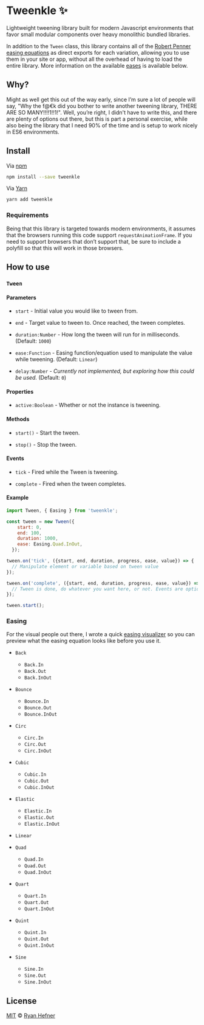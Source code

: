 # Tweenkle ✨

Lightweight tweening library built for modern Javascript environments that favor
small modular components over heavy monolithic bundled libraries.

In addition to the `Tween` class, this library contains
all of the [Robert Penner easing equations](http://robertpenner.com/easing/) as
direct exports for each variation, allowing you to use them in your site or app,
without all the overhead of having to load the entire library. More information
on the available [eases](#eases) is available below.

## Why?

Might as well get this out of the way early, since I’m sure a lot of people will
say, "Why the f@€k did you bother to write another tweening library, THERE ARE
SO MANY!!!!1!!1!". Well, you’re right, I didn't have to write this, and there are
plenty of options out there, but this is part a personal exercise, while also
being the library that I need 90% of the time and is setup to work nicely in ES6
environments.

## Install

Via [npm](https://npmjs.com/package/tweenkle)

```sh
npm install --save tweenkle
```

Via [Yarn](https://yarn.fyi/tweenkle)

```sh
yarn add tweenkle
```

### Requirements

Being that this library is targeted towards modern environments, it assumes that
the browsers running this code support `requestAnimationFrame`. If you need to
support browsers that don’t support that, be sure to include a polyfill so that
this will work in those browsers.

## How to use

### `Tween`

#### Parameters

* `start` - Initial value you would like to tween from.

* `end` - Target value to tween to. Once reached, the tween completes.

* `duration:Number` - How long the tween will run for in milliseconds. (Default: `1000`)

* `ease:Function` - Easing function/equation used to manipulate the value while tweening. (Default: `Linear`)

* `delay:Number` - _Currently not implemented, but exploring how this could be used._ (Default: `0`)

#### Properties

* `active:Boolean` - Whether or not the instance is tweening.

#### Methods

* `start()` - Start the tween.

* `stop()` - Stop the tween.

#### Events

* `tick` - Fired while the Tween is tweening.

* `complete` - Fired when the tween completes.

#### Example

```js
import Tween, { Easing } from 'tweenkle';

const tween = new Tween({
    start: 0,
    end: 100,
    duration: 1000,
    ease: Easing.Quad.InOut,
  });

tween.on('tick', ({start, end, duration, progress, ease, value}) => {
  // Manipulate element or variable based on tween value
});

tween.on('complete', ({start, end, duration, progress, ease, value}) => {
  // Tween is done, do whatever you want here, or not. Events are optional.
});

tween.start();
```

### Easing

For the visual people out there, I wrote a quick [easing visualizer](https://codepen.io/ryanhefner/details/YxmKQG/)
so you can preview what the easing equation looks like before you use it.

* `Back`
  * `Back.In`
  * `Back.Out`
  * `Back.InOut`

* `Bounce`
  * `Bounce.In`
  * `Bounce.Out`
  * `Bounce.InOut`

* `Circ`
  * `Circ.In`
  * `Circ.Out`
  * `Circ.InOut`

* `Cubic`
  * `Cubic.In`
  * `Cubic.Out`
  * `Cubic.InOut`

* `Elastic`
  * `Elastic.In`
  * `Elastic.Out`
  * `Elastic.InOut`

* `Linear`

* `Quad`
  * `Quad.In`
  * `Quad.Out`
  * `Quad.InOut`

* `Quart`
  * `Quart.In`
  * `Quart.Out`
  * `Quart.InOut`

* `Quint`
  * `Quint.In`
  * `Quint.Out`
  * `Quint.InOut`

* `Sine`
  * `Sine.In`
  * `Sine.Out`
  * `Sine.InOut`

## License

[MIT](LICENSE) © [Ryan Hefner](https://www.ryanhefner.com)
